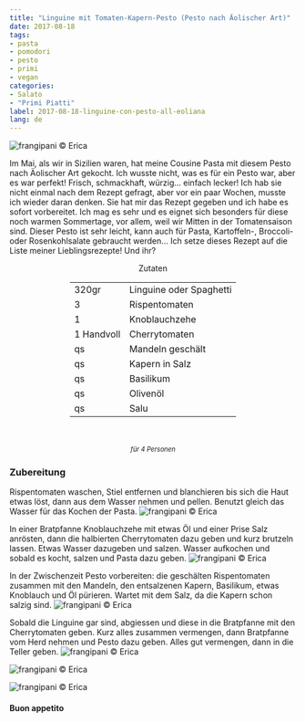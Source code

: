 ```yaml
---
title: "Linguine mit Tomaten-Kapern-Pesto (Pesto nach Äolischer Art)"
date: 2017-08-18
tags:
- pasta
- pomodori
- pesto 
- primi
- vegan
categories:
- Salato
- "Primi Piatti"
label: 2017-08-18-linguine-con-pesto-all-eoliana
lang: de
---
```

![](../2017-08-18-linguine-con-pesto-all-eoliana/header.jpg "frangipani © Erica")

Im Mai, als wir in Sizilien waren, hat meine Cousine Pasta mit diesem Pesto nach Äolischer Art gekocht. Ich wusste nicht, was es für ein Pesto war, aber es war perfekt! Frisch, schmackhaft, würzig... einfach lecker! Ich hab sie nicht einmal nach dem Rezept gefragt, aber vor ein paar Wochen, musste ich wieder daran denken. Sie hat mir das Rezept gegeben und ich habe es sofort vorbereitet. Ich mag es sehr und es eignet sich besonders für diese noch warmen Sommertage, vor allem, weil wir Mitten in der Tomatensaison sind. Dieser Pesto ist sehr leicht, kann auch für Pasta, Kartoffeln-, Broccoli- oder Rosenkohlsalate gebraucht werden... Ich setze dieses Rezept auf die Liste meiner Lieblingsrezepte! Und ihr?

<div id="wrapper" style="text-align: center">
  <div id="yourdiv" style="display: inline-block;">
    <div class="ingredients">
      <div class="ingredients-title">Zutaten</div>
      <table>
        <tbody>
          <tr>
            <td>320gr</td>
            <td>Linguine oder Spaghetti</td>
          </tr>
          <tr>
            <td>3</td>
            <td>Rispentomaten</td>
          </tr>
          <tr>
            <td>1</td>
            <td>Knoblauchzehe</td>
          </tr>
          <tr>
            <td>1 Handvoll</td>
            <td>Cherrytomaten</td>
          </tr>
          <tr>
            <td>qs</td>
            <td>Mandeln geschält</td>
          </tr>
          <tr>
            <td>qs</td>
            <td>Kapern in Salz</td>
          </tr>
          <tr>
            <td>qs</td>
            <td>Basilikum</td>
          </tr>
          <tr>
            <td>qs</td>
            <td>Olivenöl</td>
          </tr>
          <tr>
            <td>qs</td>
            <td>Salu</td>
          </tr>
        </tbody>
      </table>
      <br></br>
      <i class="pull-right" style="font-size: 80%;">für 4 Personen</i>
    </div>
  </div>
</div>


<h3>
  <font color="grey">
    <i class="fa fa-cogs"></i>
  </font> Zubereitung
</h3>

Rispentomaten waschen, Stiel entfernen und blanchieren bis sich die Haut etwas löst, dann aus dem Wasser nehmen und pellen. Benutzt gleich das Wasser für das Kochen der Pasta.
![](../2017-08-18-linguine-con-pesto-all-eoliana/pomodori.jpg "frangipani © Erica")

In einer Bratpfanne Knoblauchzehe mit etwas Öl und einer Prise Salz anrösten, dann die halbierten Cherrytomaten dazu geben und kurz brutzeln lassen. Etwas Wasser dazugeben und salzen. Wasser aufkochen und sobald es kocht, salzen und Pasta dazu geben.
![](../2017-08-18-linguine-con-pesto-all-eoliana/pomodorini.jpg "frangipani © Erica")

In der Zwischenzeit Pesto vorbereiten: die geschälten Rispentomaten zusammen mit den Mandeln, den entsalzenen Kapern, Basilikum, etwas Knoblauch und Öl pürieren. Wartet mit dem Salz, da die Kapern schon salzig sind.
![](../2017-08-18-linguine-con-pesto-all-eoliana/pesto.jpg "frangipani © Erica")

Sobald die Linguine gar sind, abgiessen und diese in die Bratpfanne mit den Cherrytomaten geben. Kurz alles zusammen vermengen, dann Bratpfanne vom Herd nehmen und Pesto dazu geben. Alles gut vermengen, dann in die Teller geben.
![](../2017-08-18-linguine-con-pesto-all-eoliana/risultato1.jpg "frangipani © Erica")

![](../2017-08-18-linguine-con-pesto-all-eoliana/risultato2.jpg "frangipani © Erica")

![](../2017-08-18-linguine-con-pesto-all-eoliana/risultato3.jpg "frangipani © Erica")

<h4>Buon appetito
  <font color="red">
    <i class="fa fa-smile-o"></i>
  </font>
</h4>
